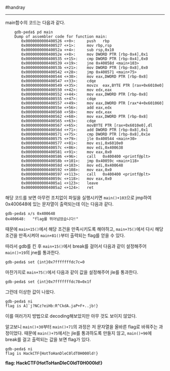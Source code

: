 #handray

---

main함수의 코드는 다음과 같다.

```assembly
    gdb-peda$ pd main
    Dump of assembler code for function main:
       0x0000000000400526 <+0>: 	push   rbp
       0x0000000000400527 <+1>: 	mov rbp,rsp
       0x000000000040052a <+4>: 	sub rsp,0x10
       0x000000000040052e <+8>: 	mov DWORD PTR [rbp-0x4],0x1
       0x0000000000400535 <+15>:	cmp DWORD PTR [rbp-0x4],0x0
       0x0000000000400539 <+19>:	jne 0x40058d <main+103>
       0x000000000040053b <+21>:	mov DWORD PTR [rbp-0x8],0x0
       0x0000000000400542 <+28>:	jmp 0x400571 <main+75>
       0x0000000000400544 <+30>:	mov eax,DWORD PTR [rbp-0x8]
       0x0000000000400547 <+33>:	cdqe   
       0x0000000000400549 <+35>:	movzx  eax,BYTE PTR [rax+0x6010e0]
       0x0000000000400550 <+42>:	mov edx,eax
       0x0000000000400552 <+44>:	mov eax,DWORD PTR [rbp-0x8]
       0x0000000000400555 <+47>:	cdqe   
       0x0000000000400557 <+49>:	mov eax,DWORD PTR [rax*4+0x601060]
       0x000000000040055e <+56>:	add eax,edx
       0x0000000000400560 <+58>:	mov edx,eax
       0x0000000000400562 <+60>:	mov eax,DWORD PTR [rbp-0x8]
       0x0000000000400565 <+63>:	cdqe   
       0x0000000000400567 <+65>:	movBYTE PTR [rax+0x6010e0],dl
       0x000000000040056d <+71>:	add DWORD PTR [rbp-0x8],0x1
       0x0000000000400571 <+75>:	cmp DWORD PTR [rbp-0x8],0x1e
       0x0000000000400575 <+79>:	jle 0x400544 <main+30>
       0x0000000000400577 <+81>:	mov esi,0x6010e0
       0x000000000040057c <+86>:	mov edi,0x400638
       0x0000000000400581 <+91>:	mov eax,0x0
       0x0000000000400586 <+96>:	call   0x400400 <printf@plt>
       0x000000000040058b <+101>:	jmp 0x40059c <main+118>
       0x000000000040058d <+103>:	mov edi,0x400648
       0x0000000000400592 <+108>:	mov eax,0x0
       0x0000000000400597 <+113>:	call   0x400400 <printf@plt>
       0x000000000040059c <+118>:	mov eax,0x0
       0x00000000004005a1 <+123>:	leave  
       0x00000000004005a2 <+124>:	ret
```

해당 코드를 보면 아무런 조치없이 파일을 실행시키면 `main()+103`으로 jmp하여 0x400648에 있는 문자열이 출력되는데 이는 다음과 같다.

    gdb-peda$ x/s 0x400648
    0x400648:	"flag를 뛰어넘었습니다!"

때문에 `main+15()`에서 해당 조건을 만족시키도록 해야하고, `main+75()`에서 다시 해당 조건을 만족시켜야 `main+81()`부터 출력되는 flag를 얻을 수 있다.

따라서 gdb를 킨 후 `main+15()`에서 break를 걸어서 다음과 같이 설정해주어 `main()+19`의 jne를 통과한다.

    gdb-peda$ set {int}0x7fffffffdc7c=0

마찬가지로 `main+75()`에서 다음과 같이 값을 설정해주어 jle를 통과한다.

    gdb-peda$ set {int}0x7fffffffdc78=0x1f

그런데 이상한 값이 나왔다.

    gdb-peda$ ni
    flag is A]`j?NCz?eiHb:R^CkdA.jaP+F+..jb!}

이를 여러가지 방법으로 decoding해보았지만 아무 것도 보이지 않았다.

알고보니 `main()+30`부터 `main()+71`의 과정은 저 문자열을 올바른 flag로 바꿔주는 과정이었다. 때문에 `main()+75`에서는 jle를 통과하도록 만들지 않고, `main()+96`에 break를 걸고 출력되는 값을 보면 flag가 있다.

    gdb-peda$ ni
    flag is HackCTF{HotToHanDleC0ldT0H000ld!}

**flag: HackCTF{HotToHanDleC0ldT0H000ld!}**